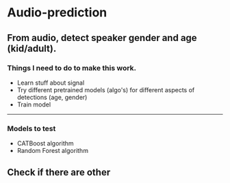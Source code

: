 # Audio-prediction
From audio, detect speaker gender and age (kid/adult).
---
### Things I need to do to make this work. 
 - Learn stuff about signal
 - Try different pretrained models (algo's) for different aspects of detections (age, gender)
 - Train model
---
### Models to test 
 - CATBoost algorithm
 - Random Forest algorithm

Check if there are other 
---

